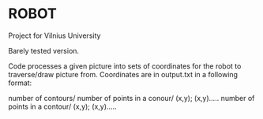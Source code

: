 # ROBOT
Project for Vilnius University

Barely tested version.

Code processes a given picture into sets of coordinates for the robot to traverse/draw picture from.
Coordinates are in output.txt in a following format:

  number of contours/ number of points in a conour/ (x,y); (x,y)..... number of points in a contour/ (x,y); (x,y).....
